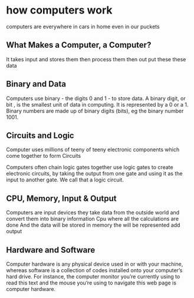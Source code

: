 # how computers work

computers are everywhere in cars in home even in our puckets

## What Makes a Computer, a Computer?

It takes input and stores them then process them then out put these these data

## Binary and Data
Computers use binary - the digits 0 and 1 - to store data. A binary digit, or bit , is the smallest unit of data in computing. It is represented by a 0 or a 1. Binary numbers are made up of binary digits (bits), eg the binary number 1001.

## Circuits and Logic
Computer uses millions of teeny of teeny electronic components which come together to form Circuits

Computers often chain logic gates together use logic gates to create electronic circuits, by taking the output from one gate and using it as the input to another gate. We call that a logic circuit.

## CPU, Memory, Input & Output
Computers are input devices they take data from the outside world and convert them into binary information 
Cpu where all the calculations are done
And the data will be stored in memory the will be represented add output


## Hardware and Software

Computer hardware is any physical device used in or with your machine, whereas software is a collection of codes installed onto your computer’s hard drive. For instance, the computer monitor you’re currently using to read this text and the mouse you’re using to navigate this web page is computer hardware. 

